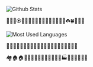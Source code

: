 ![Github Stats](https://github-readme-stats.vercel.app/api?username=likeduck&show_icons=true&theme=dark&count_private=true)

💐🌸💮🏵️🌹🥀🌺🌻🌼🌷🌱🌲🌳🌴🌵🌾🌿☘️🍀🍁🍂🍃

![Most Used Languages](https://github-readme-stats.vercel.app/api/top-langs/?username=likeduck&theme=dark&layout=compact)

🍇🍈🍉🍊🍋🍌🍍🥭🍎🍏🍐🍑🍒🍓🥝🍅🥥🥑🍆🥔🥕

🏘️🏚️🏠🏡🏢🏣🏤🏥🏦🏨🏩🏪🏫🏬🏭🏯🏰💒🗼🗽⛪


